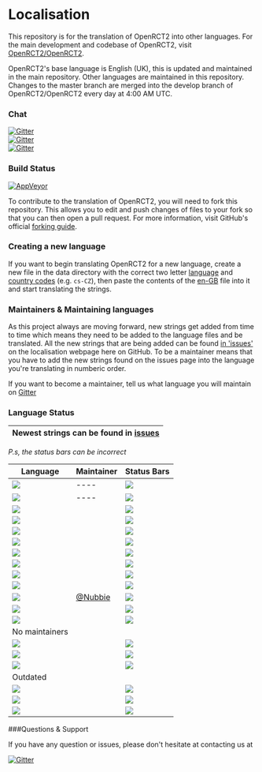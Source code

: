 # Localisation
This repository is for the translation of OpenRCT2 into other languages.
For the main development and codebase of OpenRCT2, visit [OpenRCT2/OpenRCT2](https://github.com/OpenRCT2/OpenRCT2).

OpenRCT2's base language is English (UK), this is updated and maintained in the main repository.
Other languages are maintained in this repository.
Changes to the master branch are merged into the develop branch of OpenRCT2/OpenRCT2 every day at 4:00 AM UTC.

### Chat
[![Gitter](https://img.shields.io/badge/gitter-general-blue.svg)](https://gitter.im/OpenRCT2/OpenRCT2/non-dev)<br />
[![Gitter](https://img.shields.io/badge/gitter-localisation-green.svg)](https://gitter.im/OpenRCT2/Localisation)<br />
[![Gitter](https://img.shields.io/badge/gitter-development-yellowgreen.svg)](https://gitter.im/OpenRCT2/OpenRCT2)

### Build Status
[![AppVeyor](https://ci.appveyor.com/api/projects/status/muc7co3bxvcayp5t?svg=true)](https://ci.appveyor.com/project/IntelOrca/localisation)

To contribute to the translation of OpenRCT2, you will need to fork this repository.
This allows you to edit and push changes of files to your fork so that you can then open a pull request.
For more information, visit GitHub's official [forking guide](https://guides.github.com/activities/forking/).

### Creating a new language
If you want to begin translating OpenRCT2 for a new language, create a new file in the data directory with the correct two letter [language](https://en.wikipedia.org/wiki/List_of_ISO_639-1_codes#Partial_ISO_639_table) and [country codes](https://en.wikipedia.org/wiki/ISO_3166-1_alpha-2#Decoding_table) (e.g. `cs-CZ`), then paste the contents of the [en-GB](https://github.com/OpenRCT2/OpenRCT2/blob/develop/data/language/en-GB.txt) file into it and start translating the strings.

### Maintainers & Maintaining languages
As this project always are moving forward, new strings get added from time to time which means they need to be added to the language files and be translated. All the new strings that are being added can be found [in 'issues'](https://github.com/OpenRCT2/Localisation/issues) on the localisation webpage here on GitHub. To be a maintainer means that you have to add the new strings found on the issues page into the language you're translating in numberic order. 

If you want to become a maintainer, tell us what language you will maintain on [Gitter](https://gitter.im/OpenRCT2/Localisation)

### Language Status


|Newest strings can be found in [issues](https://github.com/OpenRCT2/Localisation/issues)
|---
_P.s, the status bars can be incorrect_

Language | Maintainer | Status Bars |
|--------|------------|-----------------|
[![](https://img.shields.io/badge/en--GB-maintained-green.svg)](https://github.com/OpenRCT2/OpenRCT2/blob/develop/data/language/en-GB.txt   ) | ---- | ![](https://api.openrct2.website/localisation/status/badges/en-GB) |  
[![](https://img.shields.io/badge/en--US-maintained-green.svg)](https://github.com/OpenRCT2/Localisation/blob/master/data/language/en-US.txt) | ----    | ![](https://api.openrct2.website/localisation/status/badges/en-US) |  
[![](https://img.shields.io/badge/cs--CZ-maintained-green.svg)](https://github.com/OpenRCT2/Localisation/blob/master/data/language/cs-CZ.txt) |     | ![](https://api.openrct2.website/localisation/status/badges/cs-CZ) |  
[![](https://img.shields.io/badge/de--DE-maintained-green.svg)](https://github.com/OpenRCT2/Localisation/blob/master/data/language/de-DE.txt) |     | ![](https://api.openrct2.website/localisation/status/badges/de-DE) |  
[![](https://img.shields.io/badge/es--ES-maintained-green.svg)](https://github.com/OpenRCT2/Localisation/blob/master/data/language/es-ES.txt) |     | ![](https://api.openrct2.website/localisation/status/badges/es-ES) |  
[![](https://img.shields.io/badge/fr--FR-maintained-green.svg)](https://github.com/OpenRCT2/Localisation/blob/master/data/language/fr-FR.txt) |     | ![](https://api.openrct2.website/localisation/status/badges/fr-FR) |  
[![](https://img.shields.io/badge/ko--KR-maintained-green.svg)](https://github.com/OpenRCT2/Localisation/blob/master/data/language/ko-KR.txt) |     | ![](https://api.openrct2.website/localisation/status/badges/ko-KR) |  
[![](https://img.shields.io/badge/nb--NO-maintained-green.svg)](https://github.com/OpenRCT2/Localisation/blob/master/data/language/nb-NO.txt) |     | ![](https://api.openrct2.website/localisation/status/badges/nb-NO) |  
[![](https://img.shields.io/badge/nl--NL-maintained-green.svg)](https://github.com/OpenRCT2/Localisation/blob/master/data/language/nl-NL.txt) |     | ![](https://api.openrct2.website/localisation/status/badges/nl-NL) |  
[![](https://img.shields.io/badge/pt--BR-maintained-green.svg)](https://github.com/OpenRCT2/Localisation/blob/master/data/language/pt-BR.txt) |     | ![](https://api.openrct2.website/localisation/status/badges/pt-BR) |  
[![](https://img.shields.io/badge/sv--SE-maintained-green.svg)](https://github.com/OpenRCT2/Localisation/blob/master/data/language/sv-SE.txt) | [@Nubbie](https://github.com/Nubbie) | ![](https://api.openrct2.website/localisation/status/badges/sv-SE) | 
[![](https://img.shields.io/badge/zh--CN-maintained-green.svg)](https://github.com/OpenRCT2/Localisation/blob/master/data/language/zh-CN.txt) |     | ![](https://api.openrct2.website/localisation/status/badges/zh-CN) |  
[![](https://img.shields.io/badge/zh--TW-maintained-green.svg)](https://github.com/OpenRCT2/Localisation/blob/master/data/language/zh-TW.txt) |     | ![](https://api.openrct2.website/localisation/status/badges/zh-TW) |  
| No maintainers
[![](https://img.shields.io/badge/it--IT-outdated-yellow.svg)](https://github.com/OpenRCT2/Localisation/blob/master/data/language/it-IT.txt) |     | ![](https://api.openrct2.website/localisation/status/badges/it-IT) |  
[![](https://img.shields.io/badge/ja--JP-outdated-yellow.svg)](https://github.com/OpenRCT2/Localisation/blob/master/data/language/ja-JP.txt) |     | ![](https://api.openrct2.website/localisation/status/badges/ja-JP) | 
[![](https://img.shields.io/badge/pl--PL-outdated-yellow.svg)](https://github.com/OpenRCT2/Localisation/blob/master/data/language/pl-PL.txt) |  | ![](https://api.openrct2.website/localisation/status/badges/pl-PL) |  
| Outdated
[![](https://img.shields.io/badge/fi--FI-outdated-red.svg)](https://github.com/OpenRCT2/Localisation/blob/master/data/language/fi-FI.txt) |     | ![](https://api.openrct2.website/localisation/status/badges/fi-FI) |  
[![](https://img.shields.io/badge/hu--HU-outdated-red.svg)](https://github.com/OpenRCT2/Localisation/blob/master/data/language/hu-HU.txt) |     | ![](https://api.openrct2.website/localisation/status/badges/hu-HU) |  
[![](https://img.shields.io/badge/ru--RU-outdated-red.svg)](https://github.com/OpenRCT2/Localisation/blob/master/data/language/ru-RU.txt) |     | ![](https://api.openrct2.website/localisation/status/badges/ru-RU) | 


###Questions & Support

If you have any question or issues, please don't hesitate at contacting us at

[![Gitter](https://img.shields.io/badge/gitter-localisation-green.svg)](https://gitter.im/OpenRCT2/Localisation)<br />

